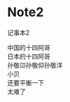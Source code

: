# Note2
记事本2

   中国的十四阿哥                </br>
   日本的十四阿哥                </br>
   孙敬卬孙敬仰孙敬洋            </br>
   小贝                         </br>
   还要平衡一下                 </br>
   太难了                       </br>



